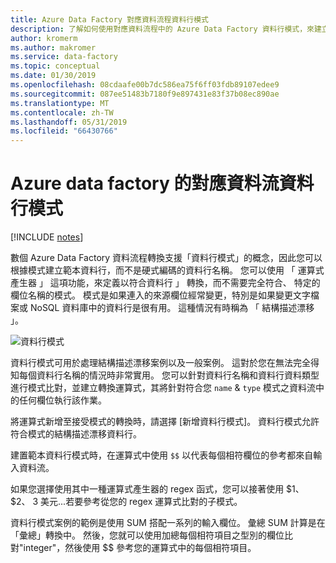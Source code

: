 ```yaml
---
title: Azure Data Factory 對應資料流程資料行模式
description: 了解如何使用對應資料流程中的 Azure Data Factory 資料行模式，來建立轉換資料流程中的資料而不考慮基礎結構描述中繼資料欄位的通用的範本模式
author: kromerm
ms.author: makromer
ms.service: data-factory
ms.topic: conceptual
ms.date: 01/30/2019
ms.openlocfilehash: 08cdaafe00b7dc586ea75f6ff03fdb89107edee9
ms.sourcegitcommit: 087ee51483b7180f9e897431e83f37b08ec890ae
ms.translationtype: MT
ms.contentlocale: zh-TW
ms.lasthandoff: 05/31/2019
ms.locfileid: "66430766"
---
```

# <a name="azure-data-factory-mapping-data-flows-column-patterns"></a>Azure data factory 的對應資料流資料行模式

[!INCLUDE [notes](../../includes/data-factory-data-flow-preview.md)]

數個 Azure Data Factory 資料流程轉換支援「資料行模式」的概念，因此您可以根據模式建立範本資料行，而不是硬式編碼的資料行名稱。 您可以使用 「 運算式產生器 」 這項功能，來定義以符合資料行 」 轉換，而不需要完全符合、 特定的欄位名稱的模式。 模式是如果連入的來源欄位經常變更，特別是如果變更文字檔案或 NoSQL 資料庫中的資料行是很有用。 這種情況有時稱為 「 結構描述漂移 」。

![資料行模式](media/data-flow/columnpattern2.png "資料行模式")

資料行模式可用於處理結構描述漂移案例以及一般案例。 這對於您在無法完全得知每個資料行名稱的情況時非常實用。 您可以針對資料行名稱和資料行資料類型進行模式比對，並建立轉換運算式，其將針對符合您 `name` & `type` 模式之資料流中的任何欄位執行該作業。

將運算式新增至接受模式的轉換時，請選擇 [新增資料行模式]。 資料行模式允許符合模式的結構描述漂移資料行。

建置範本資料行模式時，在運算式中使用 `$$` 以代表每個相符欄位的參考都來自輸入資料流。

如果您選擇使用其中一種運算式產生器的 regex 函式，您可以接著使用 $1、 $2、 3 美元...若要參考從您的 regex 運算式比對的子模式。

資料行模式案例的範例是使用 SUM 搭配一系列的輸入欄位。 彙總 SUM 計算是在「彙總」轉換中。 然後，您就可以使用加總每個相符項目之型別的欄位比對"integer"，然後使用 $$ 參考您的運算式中的每個相符項目。
